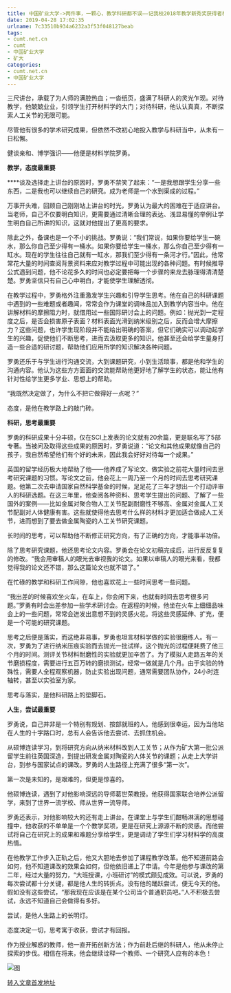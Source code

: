 ```yaml
---
title: 中国矿业大学->两件事，一颗心，教学科研都不误——记我校2018年教学新秀奖获得者材料学院罗勇 | cumt.net.cn
date: 2019-04-28 17:02:35
urlname: 7c33510b934a6232a3f53f048127beab
tags: 
- cumt.net.cn
- cumt
- 中国矿业大学
- 矿大
categories:
- cumt.net.cn
- 中国矿业大学
---
```


三尺讲台，承载了为人师的满腔热血；一沓纸页，盛满了科研人的灵光乍现。对待教学，他兢兢业业，引领学生打开材料学的大门；对待科研，他认认真真，不断探索人工关节的无限可能。

尽管他有很多的学术研究成果，但依然不改初心地投入教学与科研当中，从未有一日松懈。

健谈亲和、博学强识——他便是材料学院罗勇。       

**教学，态度最重要**

****谈及选择走上讲台的原因时，罗勇不禁笑了起来：“一是我想跟学生分享一些东西，二是我也可以继续自己的研究。成为老师是一个水到渠成的过程。”

万事开头难，回顾自己刚刚站上讲台的时光，罗勇认为最大的困难在于适应讲台。当老师，自己不仅要明白知识，更需要通过清晰合理的表达、浅显易懂的举例让学生明白自己所讲的知识，这就对他提出了更高的要求。

除此之外，备课也是一个不小的挑战。罗勇说：“我们常说，如果你要给学生一碗水，那么你自己至少得有一桶水。如果你要给学生一桶水，那么你自己至少得有一缸水。现在的学生往往自己就有一缸水，那我们至少得有一条河才行。”因此，他常常花大量的时间查阅背景资料来应对教学过程中可能出现的各种问题。有时候推导公式遇到问题，他不论花多久的时间也必定要把每一个步骤的来龙去脉理得清清楚楚。罗勇坚信只有自己心中明白，才能使学生理解透彻。

在教学过程中，罗勇格外注重激发学生兴趣和引导学生思考。他在自己的科研课题中遇到的一些难题或者趣闻，常常会作为课堂的调味品加入到教学内容当中。他在讲解材料的摩擦阻力时，就借用过一些国际研讨会上的问题。例如：抛光到一定程度之后，是否会损害原子表面？材料表面光滑到纳米级别之后，反而会增大摩擦力？这些问题，也许学生现阶段并不能给出明确的答案，但它们确实可以调动起学生的兴趣，促使他们不断思考，进而去汲取更多的知识。他甚至还会给学生量身打造一些合适的研讨题，帮助他们应用所学的知识解决各种问题。

罗勇还乐于与学生进行沟通交流，大到课题研究，小到生活琐事，都是他和学生的沟通内容。他认为这些方方面面的交流能帮助他更好地了解学生的状态，能让他有针对性给学生更多学业、思想上的帮助。

“我既然决定做了，为什么不把它做得好一点呢？”

态度，是他在教学路上的敲门砖。       

**科研，思考最重要**

罗勇的科研成果十分丰硕，仅在SCI上发表的论文就有20余篇，更是联名写了5部专著。当被问及取得这些成果的原因时，罗勇说道：“论文和其他成果就像自己的孩子，我自然希望他们有个好的未来，因此我会好好对待每一个成果。”

英国的留学经历极大地帮助了他——他养成了写论文、做实验之前花大量时间去思考研究课题的习惯。写论文之前，他会花上一周乃至一个月的时间去思考研究课题。他第二次去申请国家自然科学基金的时候，足足花了三年才想出一个打动评审人的科研选题。在这三年里，他查阅各种资料、思考学生提出的问题、了解了一些国外的案例——比如金属对聚合物人工关节配副耐磨性不够高、金属对金属人工关节配副对人体健康有害。这些就使得他去思考什么样的材料才更加适合做成人工关节，进而想到了要去做金属陶瓷的人工关节研究课题。

长时间的思考，可以帮助他不断修正研究方向，有了正确的方向，才能事半功倍。

除了思考研究课题，他还思考论文内容。罗勇会在论文初稿完成后，进行反反复复的修改。“我会用审稿人的眼光去审视我的论文。如果以审稿人的眼光来看，我都觉得我的论文还不错，那么这篇论文也就不错了。”

在忙碌的教学和科研工作间隙，他也喜欢花上一些时间思考一些问题。

“我出差的时候喜欢坐火车，在车上，你会闲下来，也就有时间去思考很多问题。”罗勇有时会出差参加一些学术研讨会。在返程的时候，他坐在火车上细细品味会上的一些问题，常常会迸发出意想不到的灵感火花。将这些灵感延伸、扩充，便是一个可能的研究课题。

思考之后便是落实，而这绝非易事，罗勇也坦言材料学做的实验很磨练人。有一次，罗勇为了进行纳米压痕实验而去抛光一批试样，这个抛光的过程便耗费了他三个月的时间。测评关节材料耐磨性的实验就更加辛苦了。为了模拟人走路五年的关节磨损程度，需要进行五百万转的磨损测试，经常一做就是几个月。由于实验的特殊性，需要人全程观察机器，防止实验出现问题，通常需要团队协作，24小时连轴转，甚至以实验室为家。

思考与落实，是他科研路上的垫脚石。       

**人生，尝试最重要**

罗勇说，自己并非是一个特别有规划、按部就班的人。他感到很幸运，因为当他站在人生的十字路口时，总有人会告诉他去尝试、去抓住机会。

从硕博连读学习，到将研究方向从纳米材料改到人工关节；从作为矿大第一批公派留学生前往英国深造，到提出研发金属对陶瓷的人体关节的课题；从走上大学讲台，到参与国家试点的课改。罗勇的人生路径上充满了很多“第一次”。

第一次是未知的，是艰难的，但更是惊喜的。

他硕博连读，遇到了对他影响深远的导师葛世荣教授。他获得国家联合培养公派留学，来到了世界一流学校、师从世界一流导师。

罗勇还表示，对他影响较大的还有走上讲台。在课堂上与学生们酣畅淋漓的思想碰撞中，他收获的不单单是一个个教学奖项，更是在研究上源源不断的灵感。而他尝试将自己在研究上的成果和难题分享给学生，更是调动了学生们学习材料学的高度热情。

在他教学工作步入正轨之后，他又大胆地去参加了课程教学改革。他不知道前路会如何，他不知道课改的效果会如何，但他依旧递上了申请。今年是他参与课改的第二年，经过大量的努力，“大班授课，小班研讨”的模式颇见成效。可以说，罗勇的每次尝试都十分关键，都是他人生的转折点。没有他的踊跃尝试，便无今天的他。假如没有这些尝试，“那我现在应该是在某个公司当个普通职员吧。”人不积极去尝试，永远不知道自己会做得有多好。

尝试，是他人生路上的长明灯。

态度决定一切，思考寓于收获，尝试才有回报。

作为授业解惑的教师，他一直开拓创新方法；作为前赴后继的科研人，他从未停止探索的步伐。相信在将来，他会继续诠释一个教师、一个研究人应有的本色！

![图](http://xwzx.cumt.edu.cn/_upload/article/images/97/59/3224027647088467ba8a780cc7b3/68abe29b-2bbc-4d20-a2ee-840c90a9a493.jpg)

[转入文章首发地址](http://xwzx.cumt.edu.cn/87/10/c521a493328/page.htm)